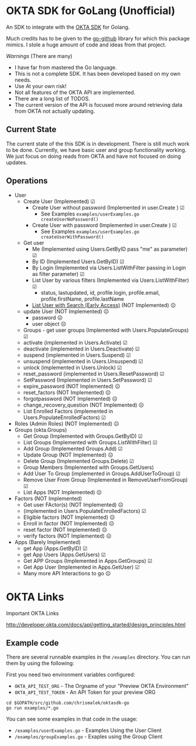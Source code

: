 # OKTA SDK for GoLang (Unofficial)

An SDK to integrate with the [OKTA SDK](http://developer.okta.com/documentation/) for Golang.

Much credits has to be given to the [go-github](https://github.com/google/go-github) library for which this package mimics. I stole a huge amount of code and ideas from that project. 




*Warnings* (There are many)

* I have far from mastered the Go language. 
* This is not a complete SDK. It has been developed based on my own needs.
* Use At your own risk!
* Not all features of the OKTA API are implemented.
* There are a long list of TODOS.
* The current version of the API is focused more around retrieving data from OKTA not actually updating. 


## Current State

The current state of the this SDK is in development. There is still much work to be done. Currently, we have basic user and group functionality working. We just focus on doing reads from OKTA and have not focused on doing updates.

## Operations

* User
  * Create User (Implemented)  &#9745;
      * Create User without password (Implemented in user.Create )  &#9745;
        * See Examples `examples/userExamples.go createUserNoPassword()`
      * Create User with password (Implemented in user.Create )  &#9745;
        * See Examples `examples/userExamples.go createUserWithPassword()`
  * Get user
      * Me (Implemented using Users.GetByID pass "me" as parameter)  &#9745;
      * By ID (Implemented Users.GetByID) &#9745;
      * By Login (Implemented via Users.ListWithFilter passing in Login as filter parameter)  &#9745;
      * List User by various filters (Implemented via Users.ListWithFilter)  &#9745;
          * status, lastupdated, id, profile.login, profile.email, profile.firstName, profile.lastName
	  * [List User with Search (Early Access)](http://developer.okta.com/docs/api/resources/users.html#list-users-with-search)   (NOT Implemented)  &#9785;
  * update User (NOT Implemented) &#9785;
      - password &#9785;
      - user object &#9785;
  * Groups - get user groups (Implemented with Users.PopulateGroups) &#9745;
  * activate (implemented in Users.Activate) &#9745;
  * deactivate (implemented in Users.Deactivate) &#9745;
  * suspend (implemented in Users.Suspend) &#9745;
  * unsuspend (implemented in Users.Unsuspend) &#9745;
  * unlock (implemented in Users.Unlock) &#9745;
  * reset_password (implemented in Users.ResetPassword) &#9745;
  * SetPassword (Implemented in Users.SetPassword) &#9745;
  * expire_password (NOT Implemented) &#9785;
  * reset_factors (NOT Implemented) &#9785;
  * forgotpassword (NOT Implemented) &#9785;
  * change_recovery_question (NOT Implemented) &#9785;
  * List Enrolled Factors (implemented in Users.PopulateEnrolledFactors)  &#9745;
* Roles (Admin Roles) (NOT Implemented) &#9785;
* Groups (okta.Groups)
    - Get Group (Implemented with Groups.GetByID) &#9745;
    - List Groups (Implemented with Groups.ListWithFilter) &#9745;
    - Add Group (Implemented Groups.Add) &#9745;
    - Update Group (NOT Implemented) &#9785;
    - Delete Group (Implemented Groups.Delete) &#9745;
    - Group Members (Implemented with Groups.GetUsers)
    - Add User To Group (implemented in Groups.AddUserToGroup) &#9745;
    - Remove User From Group (Implemented in RemoveUserFromGroup) &#9745;
    - List Apps (NOT Implemented) &#9785;
* Factors (NOT Implemented)
    - Get user FActor(s) (NOT Implemented) &#9785;
    - (implemented in Users.PopulateEnrolledFactors)  &#9745;
    - Eligible factors (NOT Implemented) &#9785;
    - Enroll in factor (NOT Implemented) &#9785;
    - reset factor (NOT Implemented) &#9785;
    - verify factors (NOT Implemented) &#9785;
* Apps (Barely Implemented)
    - get App (Apps.GetByID) &#9745;
    - get App Users (Apps.GetUsers)  &#9745;
    - Get APP Groups (Implemented in Apps.GetGroups) &#9745;
    - Get App User (Implemented in Apps.GetUser) &#9745;
    - Many more API Interactions to go &#9785;


# OKTA Links

Important OKTA Links

http://developer.okta.com/docs/api/getting_started/design_principles.html



## Example code


There are several runnable examples in the `/examples` directory. You can run them by using the following:

First you need two environment variables configured:

* `OKTA_API_TEST_ORG` - The Orgname of your "Preview OKTA Environment"
* `OKTA_API_TEST_TOKEN` - An API Token for your preview ORG

```
cd $GOPATH/src/github.com/chrismalek/oktasdk-go
go run examples/*.go
```

You can see some examples in that code in the usage:

* `/examples/userExamples.go` - Examples Using the User Client
* `/examples/groupExamples.go` - Exaples using the Group Client






